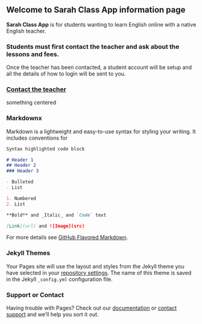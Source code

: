 ## Welcome to **Sarah Class App** information page

**Sarah Class App** is for students wanting to learn English online with a native English teacher.

### Students must first contact the teacher and ask about the lessons and fees.

Once the teacher has been contacted, a student account will be setup and all the details of how to login will be sent to you.

### <a href="mailto:ringowathelet@gmail.com?subject=New student">Contact the teacher</a>


<p class="center"> something centered </p>

### Markdownx

Markdown is a lightweight and easy-to-use syntax for styling your writing. It includes conventions for

```markdown
Syntax highlighted code block

# Header 1
## Header 2
### Header 3

- Bulleted
- List

1. Numbered
2. List

**Bold** and _Italic_ and `Code` text

[Link](url) and ![Image](src)
```

For more details see [GitHub Flavored Markdown](https://guides.github.com/features/mastering-markdown/).

### Jekyll Themes

Your Pages site will use the layout and styles from the Jekyll theme you have selected in your [repository settings](https://github.com/workingDog/SarahLessons/settings). The name of this theme is saved in the Jekyll `_config.yml` configuration file.

### Support or Contact

Having trouble with Pages? Check out our [documentation](https://help.github.com/categories/github-pages-basics/) or [contact support](https://github.com/contact) and we’ll help you sort it out.
